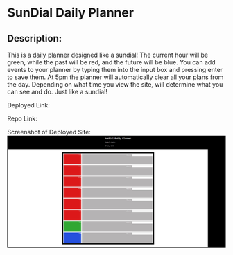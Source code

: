 # SunDial Daily Planner

## Description:
This is a daily planner designed like a sundial!
The current hour will be green, while the past will be red, and the future will be blue.
You can add events to your planner by typing them into the input box and pressing enter to save them. 
At 5pm the planner will automatically clear all your plans from the day.
Depending on what time you view the site, will determine what you can see and do. Just like a sundial!


Deployed Link: 

Repo Link:

Screenshot of Deployed Site:
![Sundial Site](./assets/sundialScreenShot.jpg)


